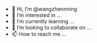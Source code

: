 - 👋 Hi, I’m @wangzhennning
- 👀 I’m interested in ...
- 🌱 I’m currently learning ...
- 💞️ I’m looking to collaborate on ...
- 📫 How to reach me ...

<!---
wangwangzhenzhennningning/wangwangzhenzhennningning is a ✨ special ✨ repository because its `README.md` (this file) appears on your GitHub profile.
You can click the Preview link to take a look at your changes.
--->
